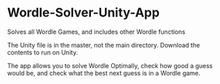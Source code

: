 # Wordle-Solver-Unity-App
Solves all Wordle Games, and includes other Wordle functions

The Unity file is in the master, not the main directory. Download the contents to run on Unity.

The app allows you to solve Wordle Optimally, check how good a guess would be, and check what
the best next guess is in a Wordle game.
